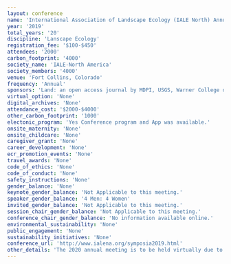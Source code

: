 ```yaml
---
layout: conference 
name: 'International Association of Landscape Ecology (IALE North) Annual Meeting'
year: '2019'
total_years: '20'
discipline: 'Lanscape Ecology'
registration_fee: '$100-$450'
attendees: '2000'
carbon_footprint: '4000'
society_name: 'IALE-North America'
society_members: '4000'
venue: 'Fort Collins, Colorado'
frequency: 'Annual'
sponsors: 'Land: an open access journal by MDPI, USGS, Warner College of Natural Resources, UNC, NASA, Michigan State, SOLSPEC, Graduate Degree Program in Ecology Colorado State University'
virtual_option: 'None'
digital_archives: 'None'
attendance_cost: '$2000-$4000'
other_carbon_footprint: '1000'
electonic_program: 'Yes Conference program and App was available.'
onsite_maternity: 'None'
onsite_childcare: 'None'
caregiver_grant: 'None'
career_development: 'None'
ecr_promotion_events: 'None'
travel_awards: 'None'
code_of_ethics: 'None'
code_of_conduct: 'None'
safety_instructions: 'None'
gender_balance: 'None'
keynote_gender_balance: 'Not Applicable to this meeting.'
speaker_gender_balance: '4 Men: 4 Women'
invited_gender_balance: 'Not Applicable to this meeting.'
session_chair_gender_balance: 'Not Applicable to this meeting.'
conference_chair_gender_balance: 'No information available online.'
environmental_sustainability: 'None'
public_engagement: 'None'
sustainability_initiatives: 'None'
conference_url: 'http://www.ialena.org/symposia2019.html'
other_details: 'The 2020 annual meeting is to be held virtually due to COVID-19 pandemic: http://www.ialena.org/annual-meeting.html'
---
```


